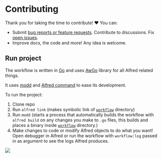 # Contributing

Thank you for taking the time to contribute! ♥️ You can:

- Submit [bug reports or feature requests](../../issues/new/choose). Contribute to discussions. Fix [open issues](../../issues).
- Improve docs, the code and more! Any idea is welcome.

## Run project

The workflow is written in [Go](https://golang.org/) and uses [AwGo](https://github.com/deanishe/awgo) library for all Alfred related things.

It uses [modd](https://github.com/cortesi/modd) and [Alfred command](https://godoc.org/github.com/jason0x43/go-alfred/alfred) to ease its development.

To run the project:

1. Clone repo
2. Run `alfred link` (makes symbolic link of [`workflow`](workflow) directory)
3. Run `modd` (starts a process that automatically builds the workflow with `alfred build` on any changes you make to `.go` files, this builds and places a binary inside [`workflow`](workflow) directory.)
4. Make changes to code or modify Alfred objects to do what you want! Open debugger in Alfred or run the workflow with `workflow:log` passed in as argument to see the logs Alfred produces.

![](https://i.imgur.com/FFYOecx.png)
